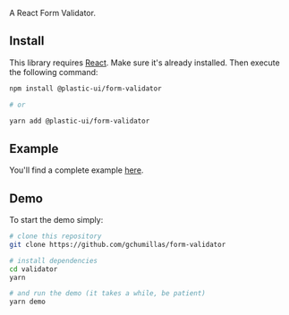 A React Form Validator.

## Install

This library requires [React](https://www.npmjs.com/package/react). Make sure it's already installed. Then execute the following command:

```bash
npm install @plastic-ui/form-validator

# or

yarn add @plastic-ui/form-validator
```

## Example

You'll find a complete example [here](https://github.com/gchumillas/form-validator/blob/main/demo/src/App.tsx).

## Demo

To start the demo simply:

```bash
# clone this repository
git clone https://github.com/gchumillas/form-validator

# install dependencies
cd validator
yarn

# and run the demo (it takes a while, be patient)
yarn demo
```
